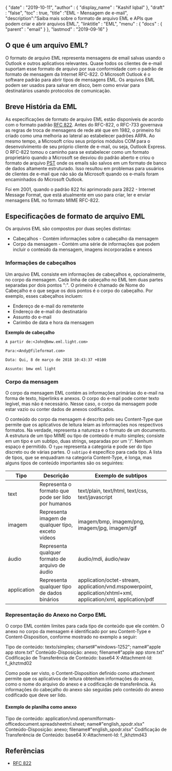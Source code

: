 {
  "date" : "2019-10-11",
  "author" : {
    "display_name" : "Kashif Iqbal"
},
  "draft" : "false",
  "toc" : true,
  "title" :"EML - Mensagem de e-mail",
  "description":"Saiba mais sobre o formato de arquivo EML e APIs que podem criar e abrir arquivos EML.",
  "linktitle" : "EML",
  "menu" : {
    "docs" : {
      "parent" : "email"
}
},
  "lastmod" : "2019-09-16"
}

## O que é um arquivo EML?

O formato de arquivo EML representa mensagens de email salvas usando o Outlook e outros aplicativos relevantes. Quase todos os clientes de e-mail suportam esse formato de arquivo por sua conformidade com o padrão de formato de mensagem da Internet RFC-822. O Microsoft Outlook é o software padrão para abrir tipos de mensagens EML. Os arquivos EML podem ser usados para salvar em disco, bem como enviar para destinatários usando protocolos de comunicação.

## Breve História da EML

As especificações de formato de arquivo EML estão disponíveis de acordo com o formato padrão [RFC 822](https://www.ietf.org/rfc/rfc0822.txt). Antes do RFC-822, o RFC-733 governava as regras de troca de mensagens de rede até que em 1982, o primeiro foi criado como uma melhoria ao lateral ao estabelecer padrões ARPA. Ao mesmo tempo, a Microsoft criou seus próprios módulos COM para o desenvolvimento de seu próprio cliente de e-mail, ou seja, Outlook Express. O RFC-822 tomou o caminho para se estabelecer como um formato proprietário quando a Microsoft se desviou do padrão aberto e criou o formato de arquivo [PST](/pt/email/pst/) onde os emails são salvos em um formato de banco de dados altamente estruturado. Isso resultou em problemas para usuários de clientes de e-mail que não são da Microsoft quando os e-mails foram encaminhados do Microsoft Outlook.

Foi em 2001, quando o padrão 822 foi aprimorado para 2822 - Internet Message Format, que está atualmente em uso para criar, ler e enviar mensagens EML no formato MIME RFC-822.

## Especificações de formato de arquivo EML

Os arquivos EML são compostos por duas seções distintas:

* Cabeçalhos - Contém informações sobre o cabeçalho da mensagem
* Corpo da mensagem - Contém uma série de informações que podem incluir o conteúdo da mensagem, imagens incorporadas e anexos

### Informações de cabeçalhos ###

Um arquivo EML consiste em informações de cabeçalhos e, opcionalmente, no corpo da mensagem. Cada linha de cabeçalho no EML tem duas partes separadas por dois pontos ":". O primeiro é chamado de Nome do Cabeçalho e o que segue os dois pontos é o corpo do cabeçalho. Por exemplo, esses cabeçalhos incluem:

* Endereço de e-mail do remetente
* Endereço de e-mail do destinatário
* Assunto do e-mail
* Carimbo de data e hora da mensagem

**Exemplo de cabeçalho**

```
A partir de:<John@bmw.eml.light.com>

Para:<Andy@fileformat.com>

Data: Qui, 8 de março de 2018 10:43:37 +0100

Assunto: bmw eml light
```

### Corpo da mensagem ###

O corpo da mensagem EML contém as informações primárias do e-mail na forma de texto, hiperlinks e anexos. O corpo do e-mail pode conter texto legível, mas não é necessário. Nesse caso, o corpo da mensagem pode estar vazio ou conter dados de anexos codificados.

O conteúdo do corpo da mensagem é descrito pelo seu Content-Type que permite que os aplicativos de leitura leiam as informações nos respectivos formatos. Na verdade, representa a natureza e o formato de um documento. A estrutura de um tipo MIME ou tipo de conteúdo é muito simples; consiste em um tipo e um subtipo, duas strings, separadas por um '/'. Nenhum espaço é permitido. O `type` representa a categoria e pode ser do tipo discreto ou de várias partes. O `subtipo` é específico para cada tipo. A lista de tipos, que se enquadram na categoria Content-Type, é longa, mas alguns tipos de conteúdo importantes são os seguintes:


|**Tipo**|**Descrição**|**Exemplo de subtipos**
---|---|---|
|text|Representa o formato que pode ser lido por humanos|text/plain, text/html, text/css, text/javascript
|imagem|Representa imagem de qualquer tipo, exceto vídeos|imagem/bmp, imagem/png, imagem/jpg, imagem/gif
|áudio|Representa qualquer formato de arquivo de áudio|áudio/mdi, áudio/wav
|application|Representa qualquer tipo de dados binários|application/octet-stream, application/vnd.mspowerpoint, application/xhtml+xml, application/xml, application/pdf

### Representação do Anexo no Corpo EML ###

O corpo EML contém limites para cada tipo de conteúdo que ele contém. O anexo no corpo da mensagem é identificado por seu Content-Type e Content-Disposition, conforme mostrado no exemplo a seguir:

Tipo de conteúdo: texto/simples; charset#"windows-1252"; name#"apple app store.txt"
Conteúdo-Disposição: anexo; filename#"apple app store.txt"
Codificação de Transferência de Conteúdo: base64
X-Attachment-Id: f_jkhztmd02

Como pode ser visto, o Content-Disposition definido como attachment permite que os aplicativos de leitura obtenham informações do anexo, como o nome do arquivo do anexo e a codificação de transferência. As informações do cabeçalho do anexo são seguidas pelo conteúdo do anexo codificado que deve ser lido.

#### Exemplo de planilha como anexo ####

Tipo de conteúdo: application/vnd.openxmlformats-officedocument.spreadsheetml.sheet; name#"english_spodr.xlsx"
Conteúdo-Disposição: anexo; filename#"english_spodr.xlsx"
Codificação de Transferência de Conteúdo: base64
X-Attachment-Id: f_jkhztmd43

## Referências

* [RFC 822](https://www.ietf.org/rfc/rfc0822.txt)

